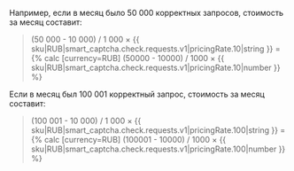 Например, если в месяц было 50 000 корректных запросов, стоимость за месяц составит:

> (50 000 - 10 000) / 1 000 × {{ sku|RUB|smart_captcha.check.requests.v1|pricingRate.10|string }} = {% calc [currency=RUB] (50000 - 10000) / 1000 × {{ sku|RUB|smart_captcha.check.requests.v1|pricingRate.10|number }} %}

Если в месяц был 100 001 корректный запрос, стоимость за месяц составит:

> (100 001 - 10 000) / 1 000 × {{ sku|RUB|smart_captcha.check.requests.v1|pricingRate.100|string }} = {% calc [currency=RUB] (100001 - 10000) / 1000 × {{ sku|RUB|smart_captcha.check.requests.v1|pricingRate.100|number }} %}